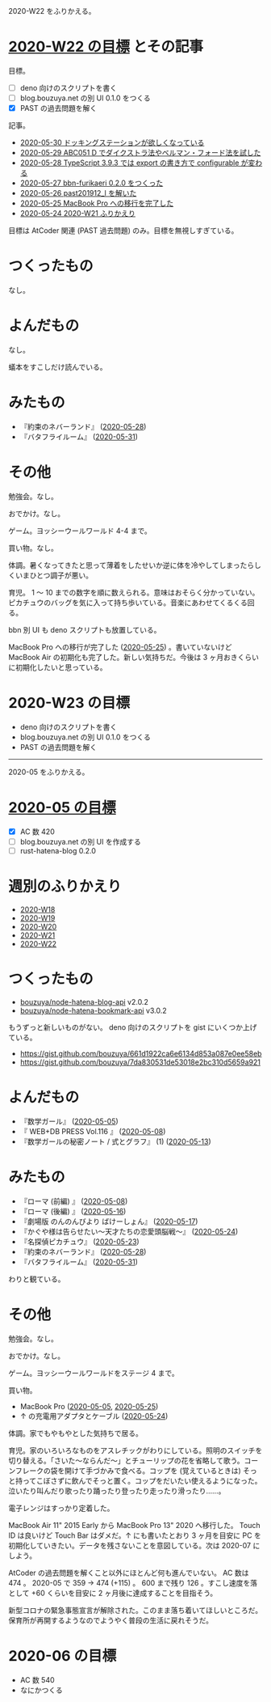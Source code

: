 2020-W22 をふりかえる。

# [2020-W22 の目標][2020-05-24] とその記事

目標。

- [ ] deno 向けのスクリプトを書く
- [ ] blog.bouzuya.net の別 UI 0.1.0 をつくる
- [x] PAST の過去問題を解く

記事。

- [2020-05-30 ドッキングステーションが欲しくなっている][2020-05-30]
- [2020-05-29 ABC051 D でダイクストラ法やベルマン・フォード法を試した][2020-05-29]
- [2020-05-28 TypeScript 3.9.3 では export の書き方で configurable が変わる][2020-05-28]
- [2020-05-27 bbn-furikaeri 0.2.0 をつくった][2020-05-27]
- [2020-05-26 past201912_l を解いた][2020-05-26]
- [2020-05-25 MacBook Pro への移行を完了した][2020-05-25]
- [2020-05-24 2020-W21 ふりかえり][2020-05-24]

目標は AtCoder 関連 (PAST 過去問題) のみ。目標を無視しすぎている。

# つくったもの

なし。

# よんだもの

なし。

蟻本をすこしだけ読んでいる。

# みたもの

- 『約束のネバーランド』 ([2020-05-28][])
- 『バタフライルーム』 ([2020-05-31][])

# その他

勉強会。なし。

おでかけ。なし。

ゲーム。ヨッシーウールワールド 4-4 まで。

買い物。なし。

体調。暑くなってきたと思って薄着をしたせいか逆に体を冷やしてしまったらしくいまひとつ調子が悪い。

育児。 1 〜 10 までの数字を順に数えられる。意味はおそらく分かっていない。ピカチュウのバッグを気に入って持ち歩いている。音楽にあわせてくるくる回る。

bbn 別 UI も deno スクリプトも放置している。

MacBook Pro への移行が完了した ([2020-05-25][]) 。書いていないけど MacBook Air の初期化も完了した。新しい気持ちだ。今後は 3 ヶ月おきくらいに初期化したいと思っている。

# 2020-W23 の目標

- deno 向けのスクリプトを書く
- blog.bouzuya.net の別 UI 0.1.0 をつくる
- PAST の過去問題を解く

---

2020-05 をふりかえる。

# [2020-05 の目標][2020-04-30]

- [x] AC 数 420
- [ ] blog.bouzuya.net の別 UI を作成する
- [ ] rust-hatena-blog 0.2.0

# 週別のふりかえり

- [2020-W18][2020-05-03]
- [2020-W19][2020-05-10]
- [2020-W20][2020-05-17]
- [2020-W21][2020-05-24]
- [2020-W22][2020-05-31]

# つくったもの

- [bouzuya/node-hatena-blog-api][] v2.0.2
- [bouzuya/node-hatena-bookmark-api][] v3.0.2

もうずっと新しいものがない。 deno 向けのスクリプトを gist にいくつか上げている。

- <https://gist.github.com/bouzuya/661d1922ca6e6134d853a087e0ee58eb>
- <https://gist.github.com/bouzuya/7da830531de53018e2bc310d5659a921>

# よんだもの

- 『数学ガール』 ([2020-05-05][])
- 『 WEB+DB PRESS Vol.116 』 ([2020-05-08][])
- 『数学ガールの秘密ノート / 式とグラフ』 (1) ([2020-05-13][])

# みたもの

- 『ローマ (前編) 』 ([2020-05-08][])
- 『ローマ (後編) 』 ([2020-05-16][])
- 『劇場版 のんのんびより ばけーしょん』 ([2020-05-17][])
- 『かぐや様は告らせたい～天才たちの恋愛頭脳戦～』 ([2020-05-24][])
- 『名探偵ピカチュウ』 ([2020-05-23][])
- 『約束のネバーランド』 ([2020-05-28][])
- 『バタフライルーム』 ([2020-05-31][])

わりと観ている。

# その他

勉強会。なし。

おでかけ。なし。

ゲーム。ヨッシーウールワールドをステージ 4 まで。

買い物。

- MacBook Pro ([2020-05-05][], [2020-05-25][])
- ↑ の充電用アダプタとケーブル ([2020-05-24][])

体調。家でもやもやとした気持ちで居る。

育児。家のいろいろなものをアスレチックがわりにしている。照明のスイッチを切り替える。「さいた〜ならんだ〜」とチューリップの花を省略して歌う。コーンフレークの袋を開けて手づかみで食べる。コップを (覚えているときは) そっと持ってこぼさずに飲んでそっと置く。コップをだいたい使えるようになった。泣いたり叫んだり歌ったり踊ったり登ったり走ったり滑ったり……。

電子レンジはすっかり定着した。

MacBook Air 11" 2015 Early から MacBook Pro 13" 2020 へ移行した。 Touch ID は良いけど Touch Bar はダメだ。↑ にも書いたとおり 3 ヶ月を目安に PC を初期化していきたい。データを残さないことを意図している。次は 2020-07 にしよう。

AtCoder の過去問題を解くこと以外にほとんど何も進んでいない。 AC 数は 474 。 2020-05 で 359 -> 474 (+115) 。 600 まで残り 126 。すこし速度を落として +60 くらいを目安に 2 ヶ月後に達成することを目指そう。

新型コロナの緊急事態宣言が解除された。このまま落ち着いてほしいところだ。保育所が再開するようなのでようやく普段の生活に戻れそうだ。

# 2020-06 の目標

- AC 数 540
- なにかつくる

[2020-04-30]: https://blog.bouzuya.net/2020/04/30/
[2020-05-03]: https://blog.bouzuya.net/2020/05/03/
[2020-05-05]: https://blog.bouzuya.net/2020/05/05/
[2020-05-08]: https://blog.bouzuya.net/2020/05/08/
[2020-05-10]: https://blog.bouzuya.net/2020/05/10/
[2020-05-13]: https://blog.bouzuya.net/2020/05/13/
[2020-05-16]: https://blog.bouzuya.net/2020/05/16/
[2020-05-17]: https://blog.bouzuya.net/2020/05/17/
[2020-05-23]: https://blog.bouzuya.net/2020/05/23/
[2020-05-24]: https://blog.bouzuya.net/2020/05/24/
[2020-05-25]: https://blog.bouzuya.net/2020/05/25/
[2020-05-26]: https://blog.bouzuya.net/2020/05/26/
[2020-05-27]: https://blog.bouzuya.net/2020/05/27/
[2020-05-28]: https://blog.bouzuya.net/2020/05/28/
[2020-05-29]: https://blog.bouzuya.net/2020/05/29/
[2020-05-30]: https://blog.bouzuya.net/2020/05/30/
[2020-05-31]: https://blog.bouzuya.net/2020/05/31/
[bouzuya/node-hatena-blog-api]: https://github.com/bouzuya/node-hatena-blog-api
[bouzuya/node-hatena-bookmark-api]: https://github.com/bouzuya/node-hatena-bookmark-api
